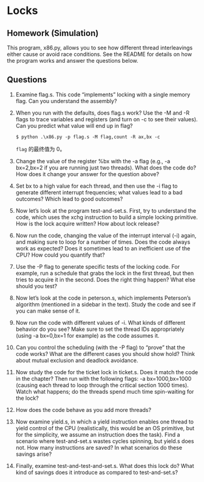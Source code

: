 # Locks

## Homework (Simulation) 

This program, x86.py, allows you to see how different thread interleavings either cause or avoid race conditions. See the README for details on how the program works and answer the questions below. 

## Questions 

1. Examine flag.s. This code “implements” locking with a single memory flag. Can you understand the assembly? 

2. When you run with the defaults, does flag.s work? Use the -M and -R flags to trace variables and registers (and turn on -c to see their values). Can you predict what value will end up in flag? 

    ```shell
    $ python .\x86.py -p flag.s -M flag,count -R ax,bx -c
    ```
    `flag` 的最终值为 0。

3. Change the value of the register %bx with the -a flag (e.g., -a bx=2,bx=2 if you are running just two threads). What does the code do? How does it change your answer for the question above? 

4. Set bx to a high value for each thread, and then use the -i flag to generate different interrupt frequencies; what values lead to a bad outcomes? Which lead to good outcomes? 

5. Now let’s look at the program test-and-set.s. First, try to understand the code, which uses the xchg instruction to build a simple locking primitive. How is the lock acquire written? How about lock release? 

6. Now run the code, changing the value of the interrupt interval (-i) again, and making sure to loop for a number of times. Does the code always work as expected? Does it sometimes lead to an inefficient use of the CPU? How could you quantify that? 

7. Use the -P flag to generate specific tests of the locking code. For example, run a schedule that grabs the lock in the first thread, but then tries to acquire it in the second. Does the right thing happen? What else should you test? 

8. Now let’s look at the code in peterson.s, which implements Peterson’s algorithm (mentioned in a sidebar in the text). Study the code and see if you can make sense of it. 

9. Now run the code with different values of -i. What kinds of different behavior do you see? Make sure to set the thread IDs appropriately (using -a bx=0,bx=1 for example) as the code assumes it. 

10. Can you control the scheduling (with the -P flag) to “prove” that the code works? What are the different cases you should show hold? Think about mutual exclusion and deadlock avoidance. 

11. Now study the code for the ticket lock in ticket.s. Does it match the code in the chapter? Then run with the following flags: -a bx=1000,bx=1000 (causing each thread to loop through the critical section 1000 times). Watch what happens; do the threads spend much time spin-waiting for the lock? 

12. How does the code behave as you add more threads? 

13. Now examine yield.s, in which a yield instruction enables one thread to yield control of the CPU (realistically, this would be an OS primitive, but for the simplicity, we assume an instruction does the task). Find a scenario where test-and-set.s wastes cycles spinning, but yield.s does not. How many instructions are saved? In what scenarios do these savings arise? 

14. Finally, examine test-and-test-and-set.s. What does this lock do? What kind of savings does it introduce as compared to test-and-set.s?
